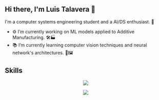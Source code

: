 <!--
**LuisFerTR/LuisFerTR** is a ✨ _special_ ✨ repository because its `README.md` (this file) appears on your GitHub profile.

Here are some ideas to get you started:

- 🔭 I’m currently working on ...
- 🌱 I’m currently learning ...
- 👯 I’m looking to collaborate on ...
- 🤔 I’m looking for help with ...
- 💬 Ask me about ...
- 📫 How to reach me: ...
- 😄 Pronouns: ...
- ⚡ Fun fact: ...
-->

## Hi there, I'm Luis Talavera 👋

I'm a computer systems engineering student and a AI/DS enthusiast. 🤖
- ⚙️ I’m currently working on ML models applied to Additive Manufacturing. 🛠️🏭
- 📚 I’m currently learning computer vision techniques and neural network's architectures. 🥽🖼️

## Skills
<p align="center">
  <a href="https://skillicons.dev">
    <img src="https://skillicons.dev/icons?i=git,c,cpp,go,r,py,tensorflow,pytorch" />
  </a>
</p>

<p align="center">
  <img src="https://user-images.githubusercontent.com/74038190/212750996-938b257b-266c-45a7-9af7-655341c0f58b.gif" />
</p>
